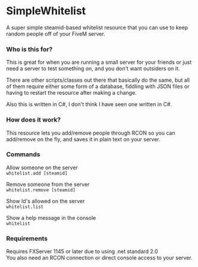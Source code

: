 # SimpleWhitelist
A super simple steamid-based whitelist resource that you can use to keep random people off of your FiveM server.

### Who is this for?
This is great for when you are running a small server for your friends or just need a server to test something on, and you don't want outsiders on it. 

There are other scripts/classes out there that basically do the same, but all of them require either some form of a database, fiddling with JSON files or having to restart the resource after making a change.

Also this is written in C#, I don't think I have seen one written in C#.

### How does it work?
This resource lets you add/remove people through RCON so you can add/remove on the fly, and saves it in plain text on your server.

### Commands

Allow someone on the server\
`whitelist.add [steamid]` 

Remove someone from the server\
`whitelist.remove [steamid]` 

Show Id's allowed on the server\
`whitelist.list`

Show a help message in the console\
`whitelist`


### Requirements
Requires FXServer 1145 or later due to using .net standard 2.0\
You also need an RCON connection or direct console access to your server.
